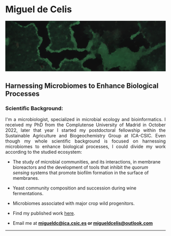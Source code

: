 <h1 align="left">Miguel de Celis</h1>

![MasterHead](https://github.com/Migueldc1/Migueldc1/blob/main/biofilm.png)

**Harnessing Microbiomes to Enhance Biological Processes**
---

<h3 align="justify">Scientific Background: </h3>

 <p align="justify">
I'm a microbiologist, specialized in microbial ecology and bioinformatics. I received my PhD from the Complutense University of Madrid in October 2022, later that year I started my postdoctoral fellowship within the Sustainable Agriculture and Biogeochemistry Group at ICA-CSIC. Even though my whole scientific background is focused on harnessing microbiomes to enhance biological processes, I could divide my work according to the studied ecosystem:
   
- The study of microbial communities, and its interactions, in membrane bioreactors and the development of tools that inhibit the _quorum sensing_ systems that promote biofilm formation in the surface of membranes.

- Yeast community composition and succession during wine fermentations.

- Microbiomes associated with major crop wild progenitors.
  
- Find my published work [here](https://scholar.google.com/citations?user=voPqq-wAAAAJ&hl).
  
- Email me at **migueldc@ica.csic.es or migueldcelis@outlook.com**


 </p> 
 
 --- 
